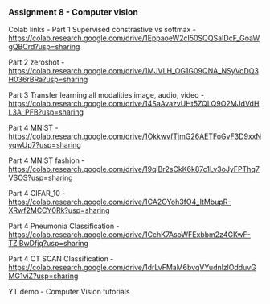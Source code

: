 ### Assignment 8 - Computer vision

Colab links - 
Part 1 Supervised constrastive vs softmax - https://colab.research.google.com/drive/1EppaoeW2cI50SQQSaIDcF_GoaWgQBCrd?usp=sharing

Part 2 zeroshot - https://colab.research.google.com/drive/1MJVLH_OG1G09QNA_NSyVoDQ3H036rBRa?usp=sharing

Part 3 Transfer learning all modalities image, audio, video - https://colab.research.google.com/drive/14SaAvazvUHt5ZQLQ9O2MJdVdHL3A_PFB?usp=sharing

Part 4 MNIST - https://colab.research.google.com/drive/1OkkwvfTjmG26AETFoGvF3D9xxNyqwUp7?usp=sharing

Part 4 MNIST fashion - https://colab.research.google.com/drive/19qlBr2sCkK6k87c1Lv3oJyFPThq7VSOS?usp=sharing

Part 4 CIFAR_10 - https://colab.research.google.com/drive/1CA2OYoh3fO4_ItMbupR-XRwf2MCCY0Rk?usp=sharing

Part 4 Pneumonia Classification - https://colab.research.google.com/drive/1CchK7AsoWFExbbm2z4GKwF-TZlBwDfjq?usp=sharing

Part 4 CT SCAN Classification - https://colab.research.google.com/drive/1drLvFMaM6bvqVYudnlzlOdduvGMG1viZ?usp=sharing


YT demo - Computer Vision tutorials



